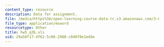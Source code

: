 ```yaml
---
content_type: resource
description: Data for assignment.
file: /media/https%3A/open-learning-course-data-rc.s3.amazonaws.com/3-052-nanomechanics-of-materials-and-biomaterials-spring-2007/29a50f174f625c062980c040f0e1ed4e_hw5_q3b.xls
file_type: application/msword
resourcetype: Other
title: hw5_q3b.xls
uid: 29a50f17-4f62-5c06-2980-c040f0e1ed4e
---
```

